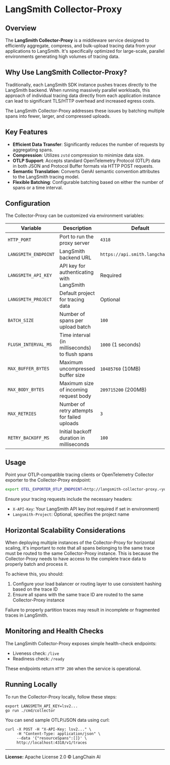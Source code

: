 # LangSmith Collector-Proxy

## Overview

The **LangSmith Collector-Proxy** is a middleware service designed to efficiently aggregate, compress, and bulk-upload tracing data from your applications to LangSmith. It's specifically optimized for large-scale, parallel environments generating high volumes of tracing data.
## Why Use LangSmith Collector-Proxy?

Traditionally, each LangSmith SDK instance pushes traces directly to the LangSmith backend.
When running massively parallel workloads, this approach of individual tracing data directly from each application instance can lead to significant TLS/HTTP overhead and increased egress costs.

The LangSmith Collector-Proxy addresses these issues by batching multiple spans into fewer, larger, and compressed uploads.

## Key Features

* **Efficient Data Transfer**: Significantly reduces the number of requests by aggregating spans.
* **Compression**: Utilizes `zstd` compression to minimize data size.
* **OTLP Support**: Accepts standard OpenTelemetry Protocol (OTLP) data in both JSON and Protocol Buffer formats via HTTP POST requests.
* **Semantic Translation**: Converts GenAI semantic convention attributes to the LangSmith tracing model.
* **Flexible Batching**: Configurable batching based on either the number of spans or a time interval.

## Configuration

The Collector-Proxy can be customized via environment variables:

| Variable             | Description                                    | Default                           |
| -------------------- | ---------------------------------------------- | --------------------------------- |
| `HTTP_PORT`          | Port to run the proxy server                   | `4318`                            |
| `LANGSMITH_ENDPOINT` | LangSmith backend URL                          | `https://api.smith.langchain.com` |
| `LANGSMITH_API_KEY`  | API key for authenticating with LangSmith      | Required                          |
| `LANGSMITH_PROJECT`  | Default project for tracing data               | Optional                          |
| `BATCH_SIZE`         | Number of spans per upload batch               | `100`                             |
| `FLUSH_INTERVAL_MS`  | Time interval (in milliseconds) to flush spans | `1000` (1 seconds)                |
| `MAX_BUFFER_BYTES`   | Maximum uncompressed buffer size               | `10485760` (10MB)                 |
| `MAX_BODY_BYTES`     | Maximum size of incoming request body          | `209715200` (200MB)               |
| `MAX_RETRIES`        | Number of retry attempts for failed uploads    | `3`                               |
| `RETRY_BACKOFF_MS`   | Initial backoff duration in milliseconds       | `100`                             |

## Usage


Point your OTLP-compatible tracing clients or OpenTelemetry Collector exporter to the Collector-Proxy endpoint:
```bash
export OTEL_EXPORTER_OTLP_ENDPOINT=http://langsmith-collector-proxy.<your-namespace>.svc.cluster.local:4318/v1/traces
```

Ensure your tracing requests include the necessary headers:

* `X-API-Key`: Your LangSmith API key (not required if set in environment)
* `Langsmith-Project`: Optional, specifies the project name

## Horizontal Scalability Considerations

When deploying multiple instances of the Collector-Proxy for horizontal scaling, it's important to note that all spans belonging to the same trace must be routed to the same Collector-Proxy instance. This is because the Collector-Proxy needs to have access to the complete trace data to properly batch and process it.

To achieve this, you should:

1. Configure your load balancer or routing layer to use consistent hashing based on the trace ID
2. Ensure all spans with the same trace ID are routed to the same Collector-Proxy instance

Failure to properly partition traces may result in incomplete or fragmented traces in LangSmith.

## Monitoring and Health Checks

The LangSmith Collector-Proxy exposes simple health-check endpoints:

* Liveness check: `/live`
* Readiness check: `/ready`

These endpoints return `HTTP 200` when the service is operational.

## Running Locally

To run the Collector-Proxy locally, follow these steps:
```
export LANGSMITH_API_KEY=lsv2...
go run ./cmd/collector
```
You can send sample OTLP/JSON data using curl:
```
curl -X POST -H "X-API-Key: lsv2..." \
     -H "Content-Type: application/json" \
     --data '{"resourceSpans":[]}' \
     http://localhost:4318/v1/traces
```

---

**License:** Apache License 2.0 © LangChain AI

